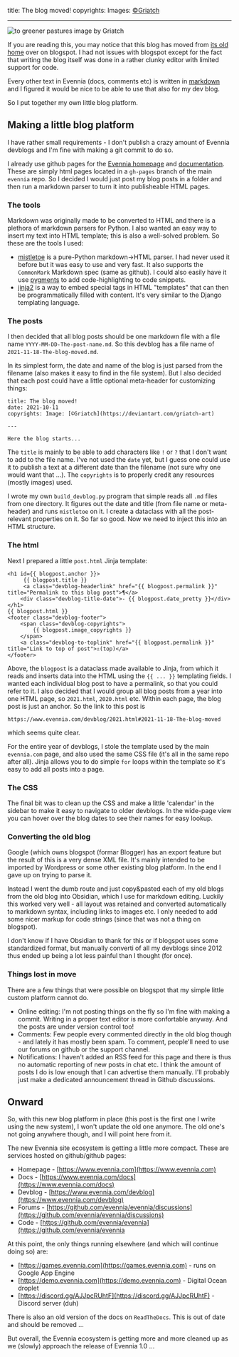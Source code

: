 title: The blog moved!
copyrights: Images: [©Griatch](https://deviantart.com/griatch-art)

--- 

![to greener pastures image by Griatch](images/to_greener_pastures_by_griatch_art_smallview.jpg)

If you are reading this, you may notice that this blog has moved from [its old home](https://evennia.blogspot.com/) over on blogspot. I had not issues with blogspot except for the fact that writing the blog itself was done in a rather clunky editor with limited support for code.

Every other text in Evennia (docs, comments etc) is written in [markdown](https://en.wikipedia.org/wiki/Markdown) and I figured it would be nice to be able to use that also for my dev blog. 

So I put together my own little blog platform. 

## Making a little blog platform

I have rather small requirements - I don't publish a crazy amount of Evennia devblogs and I'm fine with making a git commit to do so. 

I already use github pages for the [Evennia homepage](https://www.evennia.com) and [documentation](https://www.evennia.com/docs). These are simply html pages located in a `gh-pages` branch of the main `evennia` repo. So I decided I would just post my blog posts in a folder and then run a markdown parser to turn it into publisheable HTML pages.

### The tools
Markdown was originally made to be converted to HTML and there is a plethora of markdown parsers for Python. I also wanted an easy way to insert my text into HTML template; this is also a well-solved problem. So these are the tools I used: 

- [mistletoe](https://github.com/miyuchina/mistletoe) is a pure-Python markdown->HTML parser. I had never used it before but it was easy to use and very fast. It also supports the `CommonMark` Markdown spec (same as github). I could also easily have it use [pygments](https://pygments.org/) to add code-highlighting to code snippets. 
- [jinja2](https://jinja.palletsprojects.com/en/3.0.x/) is a way to embed special tags in HTML "templates" that can then be programmatically filled with content. It's very similar to the Django templating language.

### The posts 

I then decided that all blog posts should be one markdown file with a file name `YYYY-MM-DD-The-post-name.md`. So this devblog has a file name of `2021-11-18-The-blog-moved.md`. 

In its simplest form, the date and name of the blog is just parsed from the filename (also makes it easy to find in the file system). But I also decided that each post could have a little optional meta-header for customizing things:

```
title: The blog moved!
date: 2021-10-11
copyrights: Image: [©Griatch](https://deviantart.com/griatch-art)

---

Here the blog starts...
```

The `title` is mainly to be able to add characters like `!` or `?` that I don't want to add to the file name. I've not used the `date` yet, but I guess one could use it to publish a text at a different date than the filename (not sure why one would want that ...). The `copyrights` is to properly credit any resources (mostly images) used. 

I wrote my own `build_devblog.py` program that simple reads all `.md` files from one directory. It figures out the date and title (from file name or meta-header) and runs `mistletoe` on it. I create a dataclass with all the post-relevant properties on it. So far so good. Now we need to inject this into an HTML structure.

### The html 

Next I prepared a little `post.html` Jinja template:

```jinja
<h1 id={{ blogpost.anchor }}>
     {{ blogpost.title }}
     <a class="devblog-headerlink" href="{{ blogpost.permalink }}" title="Permalink to this blog post">¶</a>
    <div class="devblog-title-date">- {{ blogpost.date_pretty }}</div>
</h1>
{{ blogpost.html }}
<footer class="devblog-footer">
    <span class="devblog-copyrights">
        {{ blogpost.image_copyrights }}
    </span>
    <a class="devblog-to-toplink" href="{{ blogpost.permalink }}" title="Link to top of post">⇬(top)</a>
</footer>
```


Above, the `blogpost` is a dataclass made available to Jinja, from which it reads and inserts data into the HTML using the `{{ ... }}` templating fields.
I wanted each individual blog post to have a permalink, so that you could refer to it. I also decided that I would group all blog posts from a year into one HTML page, so `2021.html`, `2020.html` etc. Within each page, the blog post is just an anchor. So the link to this post is 

    https://www.evennia.com/devblog/2021.html#2021-11-18-The-blog-moved

which seems quite clear. 

For the entire year of devblogs, I stole the template used by the main `evennia.com` page, and also used the same CSS file (it's all in the same repo after all). Jinja allows you to do simple `for` loops within the template so it's easy to add all posts into a page. 


### The CSS 

The final bit was to clean up the CSS and make a little 'calendar' in the sidebar to make it easy to navigate to older devblogs. In the wide-page view you can hover over the blog dates to see their names for easy lookup. 

### Converting the old blog

Google (which owns blogspot (formar Blogger) has an export feature but the result of this is a very dense XML file. It's mainly intended to be imported by Wordpress or some other existing blog platform. In the end I gave up on trying to parse it. 

Instead I went the dumb route and just copy&pasted each of my old blogs from the old blog into Obsidian, which I use for markdown editing. Luckily this worked very well - all layout was retained and converted automatically to markdown syntax, including links to images etc. I only needed to add some nicer markup for code strings (since that was not a thing on blogspot). 

I don't know if I have Obsidian to thank for this or if blogspot uses some standardized format, but manually converti of all my devblogs since 2012 thus ended up being a lot less painful than I thought (for once).


### Things lost in move

There are a few things that were possible on blogspot that my simple little custom platform cannot do.

- Online editing: I'm not posting things on the fly so I'm fine with making a commit. Writing in a proper text editor is more confortable anyway. And the posts are under version control too!
- Comments: Few people every commented directly in the old blog though - and lately it has mostly been spam. To comment, people'll need to use our forums on github or the support channel.
- Notifications: I haven't added an RSS feed for this page and there is thus no automatic reporting of new posts in chat etc. I think the amount of posts I do is low enough that I can advertise them manually. I'll probably just make a dedicated announcement thread in Github discussions. 


## Onward 

So, with this new blog platform in place (this post is the first one I write using the new system), I won't update the old one anymore. The old one's not going anywhere though, and I will point here from it. 

The new Evennia site ecosystem is getting a little more compact. These are services hosted on github/github pages:

- Homepage - [https://www.evennia.com](https://www.evennia.com)
- Docs - [https://www.evennia.com/docs](https://www.evennia.com/docs)
- Devblog - [https://www.evennia.com/devblog](https://www.evennia.com/devblog)
- Forums - [https://github.com/evennia/evennia/discussions](https://github.com/evennia/evennia/discussions)
- Code - [https://github.com/evennia/evennia](https://github.com/evennia/evennia

At this point, the only things running elsewhere (and which will continue doing so) are: 

- [https://games.evennia.com](https://games.evennia.com) - runs on Google App Engine
- [https://demo.evennia.com](https://demo.evennia.com) - Digital Ocean droplet
- [https://discord.gg/AJJpcRUhtF](https://discord.gg/AJJpcRUhtF) - Discord server (duh)

There is also an old version of the docs on `ReadTheDocs`. This is out of date and should be removed ...

But overall, the Evennia ecosystem is getting more and more cleaned up as we (slowly) approach the release of Evennia 1.0 ...